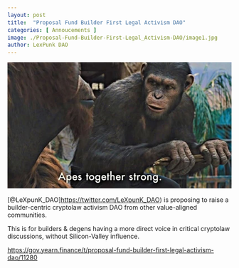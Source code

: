```yaml
---
layout: post
title:  "Proposal Fund Builder First Legal Activism DAO"
categories: [ Annoucements ]
image: ./Proposal-Fund-Builder-First-Legal_Activism-DAO/image1.jpg
author: LexPunk DAO
---
```


![](image1.jpg)

[@LeXpunK_DAO]https://twitter.com/LeXpunK_DAO) is proposing to raise a builder-centric cryptolaw activism DAO from other value-aligned communities. 

This is for builders & degens having a more direct voice in critical cryptolaw discussions, without Silicon-Valley influence.

https://gov.yearn.finance/t/proposal-fund-builder-first-legal-activism-dao/11280